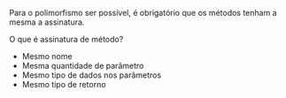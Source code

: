 Para o polimorfismo ser possível, é obrigatório que os métodos tenham a mesma a assinatura.

O que é assinatura de método?
- Mesmo nome
- Mesma quantidade de parâmetro
- Mesmo tipo de dados nos parâmetros
- Mesmo tipo de retorno